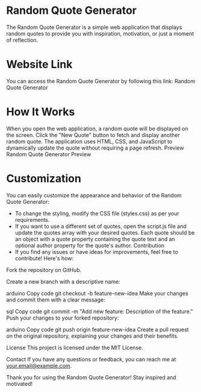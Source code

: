# Random Quote Generator

The Random Quote Generator is a simple web application that displays random quotes to provide you with inspiration, motivation, or just a moment of reflection.

# Website Link
You can access the Random Quote Generator by following this link: Random Quote Generator

# How It Works
When you open the web application, a random quote will be displayed on the screen.
Click the "New Quote" button to fetch and display another random quote.
The application uses HTML, CSS, and JavaScript to dynamically update the quote without requiring a page refresh.
Preview
Random Quote Generator Preview

# Customization
You can easily customize the appearance and behavior of the Random Quote Generator:

- To change the styling, modify the CSS file (styles.css) as per your requirements.
- If you want to use a different set of quotes, open the script.js file and update the quotes array with your desired quotes. Each quote should be an object with a quote property containing the quote text and an optional author property for the quote's author.
Contribution
- If you find any issues or have ideas for improvements, feel free to contribute! Here's how:

Fork the repository on GitHub.

Create a new branch with a descriptive name:

arduino
Copy code
git checkout -b feature-new-idea
Make your changes and commit them with a clear message:

sql
Copy code
git commit -m "Add new feature: Description of the feature."
Push your changes to your forked repository:

arduino
Copy code
git push origin feature-new-idea
Create a pull request on the original repository, explaining your changes and their benefits.

License
This project is licensed under the MIT License.

Contact
If you have any questions or feedback, you can reach me at your.email@example.com.

Thank you for using the Random Quote Generator! Stay inspired and motivated!
